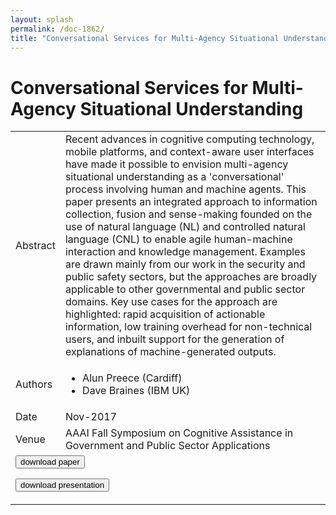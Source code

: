 ```yaml
---
layout: splash
permalink: /doc-1862/
title: "Conversational Services for Multi-Agency Situational Understanding"
---
```


# Conversational Services for Multi-Agency Situational Understanding

<table>
    <tbody>
    <tr>
        <td>Abstract</td>
        <td>Recent advances in cognitive computing technology, mobile platforms, and context-aware user interfaces have made it possible to envision multi-agency situational understanding as a 'conversational' process involving human and machine agents. This paper presents an integrated approach to information collection, fusion and sense-making founded on the use of natural language (NL) and controlled natural language (CNL) to enable agile human-machine interaction and knowledge management. Examples are drawn mainly from our work in the security and public safety sectors, but the approaches are broadly applicable to other governmental and public sector domains. Key use cases for the approach are highlighted: rapid acquisition of actionable information, low training overhead for non-technical users, and inbuilt support for the generation of explanations of machine-generated outputs.</td>
    </tr>
    <tr>
        <td>Authors</td>
        <td>
            <ul>
                <li>Alun Preece (Cardiff)</li>
                <li>Dave Braines (IBM UK)</li>
            </ul>
        </td>
    </tr>
    <tr>
        <td>Date</td>
        <td>Nov-2017</td>
    </tr>
    <tr>
        <td>Venue</td>
        <td>AAAI Fall Symposium on Cognitive Assistance in Government and Public Sector Applications</td>
    </tr>
        <tr>
            <td colspan="2">
                <form method="get" action="https://dais-ita.org/sites/default/files/preece.pdf">
                    <button type="submit">download paper</button>
                </form>
                <form method="get" action="https://dais-ita.org/sites/default/files/Slides_0.pdf">
                    <button type="submit">download presentation</button>
                </form>
            </td>
        </tr>
    </tbody>
</table>
